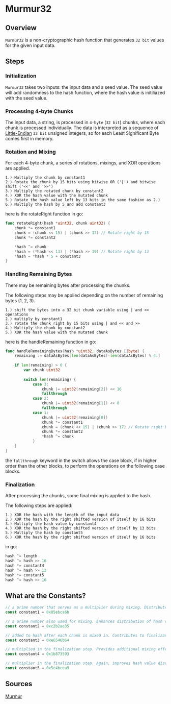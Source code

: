 # Murmur32


## Overview

`Murmur32` is a non-cryptographic hash function that generates `32 bit` values for the given input data.


## Steps

### Initialization

`Murmur32` takes two inputs: the input data and a seed value. The seed value will add randomness to the hash function, where the hash value is initiliazed with the seed value.

### Processing 4-byte Chunks

The input data, a string, is processed in `4-byte` (`32 bit`) chunks, where each chunk is processed individually. The data is interpreted as a sequence of [Little-Endian](https://en.wikipedia.org/wiki/Endianness) `32 bit` unsigned integers, so for each Least Significant Byte comes first in memory. 

### Rotation and Mixing

For each 4-byte chunk, a series of rotations, mixings, and XOR operations are applied.

```
1.) Multiply the chunk by constant1
2.) Rotate the chunk by 15 bits using bitwise OR ('|') and bitwise shift ('<<' and '>>')
3.) Multiply the rotated chunk by constant2
4.) XOR the hash value with the mutated chunk
5.) Rotate the hash value left by 13 bits in the same fashion as 2.)
6.) Multiply the hash by 5 and add constant3
```

here is the rotateRight function in go:
```go
func rotateRight(hash *uint32, chunk uint32) {
	chunk *= constant1
	chunk = (chunk << 15) | (chunk >> 17) // Rotate right by 15
	chunk *= constant2

	*hash ^= chunk
	*hash = (*hash << 13) | (*hash >> 19) // Rotate right by 13
	*hash = *hash * 5 + constant3
}
```

### Handling Remaining Bytes

There may be remaining bytes after processing the chunks.

The following steps may be applied depending on the number of remaining bytes (1, 2, 3).

```
1.) shift the bytes into a 32 bit chunk variable using | and << operations
2.) multiply by constant1
3.) rotate the chunk right by 15 bits using | and << and >>
4.) Multiply the chunk by constant2
5.) XOR the hash value with the mutated chunk
```

here is the handleRemaining function in go:
```go
func handleRemainingBytes(hash *uint32, dataAsBytes []byte) {
	remaining := dataAsBytes[len(dataAsBytes)-len(dataAsBytes) % 4:]
	
	if len(remaining) > 0 {
		var chunk uint32
		
		switch len(remaining) {
			case 3:
				chunk |= uint32(remaining[2]) << 16
				fallthrough
			case 2:
				chunk |= uint32(remaining[1]) << 8
				fallthrough
			case 1:
				chunk |= uint32(remaining[0])
				chunk *= constant1
				chunk = (chunk << 15) | (chunk >> 17) // Rotate right by 15
				chunk *= constant2
				*hash ^= chunk
			}
	}
}
```

the `fallthrough` keyword in the switch allows the case block, if in higher order than the other blocks, to perform the operations on the following case blocks.

### Finalization

After processing the chunks, some final mixing is applied to the hash.

The following steps are applied:

```
1.) XOR the hash with the length of the input data
2.) XOR the hash by the right shifted version of itself by 16 bits
3.) Multiply the hash value by constant4
4.) XOR the hash by the right shifted version of itself by 13 bits
5.) Multiply the hash by constant5
6.) XOR the hash by the right shifted version of itself by 16 bits
```

in go:
```go
hash ^= length
hash ^= hash >> 16
hash *= constant4
hash ^= hash >> 13
hash *= constant5
hash ^= hash >> 16
```


## What are the Constants?

```go
// a prime number that serves as a multiplier during mixing. Distributes bits and improves randomness
const constant1 = 0x85ebca6b 

// a prime number also used for mixing. Enhances distribution of hash value
const constant2 = 0xc2b2ae35

// added to hash after each chunk is mixed in. Contributes to finalization step
const constant3 = 0xe6546b64

// multiplied in the finalization step. Provides additional mixing effect
const constant4 = 0x1b873593

// multiplier in the finalization step. Again, improves hash value distribution
const constant5 = 0x5c4bcea9
```


## Sources

[Murmur](../common/murmur/Murmur.go)